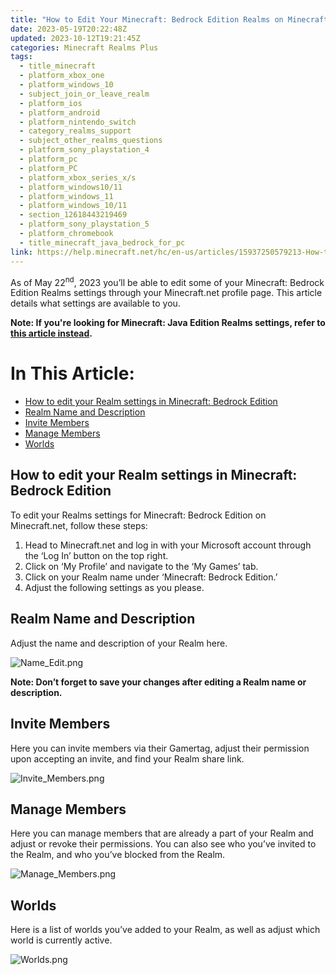 ```yaml
---
title: "How to Edit Your Minecraft: Bedrock Edition Realms on Minecraft.net"
date: 2023-05-19T20:22:48Z
updated: 2023-10-12T19:21:45Z
categories: Minecraft Realms Plus
tags:
  - title_minecraft
  - platform_xbox_one
  - platform_windows_10
  - subject_join_or_leave_realm
  - platform_ios
  - platform_android
  - platform_nintendo_switch
  - category_realms_support
  - subject_other_realms_questions
  - platform_sony_playstation_4
  - platform_pc
  - platform_PC
  - platform_xbox_series_x/s
  - platform_windows10/11
  - platform_windows_11
  - platform_windows_10/11
  - section_12618443219469
  - platform_sony_playstation_5
  - platform_chromebook
  - title_minecraft_java_bedrock_for_pc
link: https://help.minecraft.net/hc/en-us/articles/15937250579213-How-to-Edit-Your-Minecraft-Bedrock-Edition-Realms-on-Minecraft-net
---
```


As of May 22<sup>nd</sup>, 2023 you’ll be able to edit some of your Minecraft: Bedrock Edition Realms settings through your Minecraft.net profile page. This article details what settings are available to you.

**Note: If you're looking for Minecraft: Java Edition Realms settings, refer to [this article instead](https://help.minecraft.net/hc/en-us/articles/15938089626253).**

# In This Article:

- [How to edit your Realm settings in Minecraft: Bedrock Edition](#how-to-edit-your-realm-settings-in-minecraft-bedrock-edition)
- [Realm Name and Description](#realm-name-and-description)
- [Invite Members](#invite-members)
- [Manage Members](#manage-members)
- [Worlds](#worlds)

## How to edit your Realm settings in Minecraft: Bedrock Edition

To edit your Realms settings for Minecraft: Bedrock Edition on Minecraft.net, follow these steps:

1.  Head to Minecraft.net and log in with your Microsoft account through the ‘Log In’ button on the top right.
2.  Click on ‘My Profile’ and navigate to the ‘My Games’ tab.
3.  Click on your Realm name under ‘Minecraft: Bedrock Edition.’
4.  Adjust the following settings as you please.

## Realm Name and Description

Adjust the name and description of your Realm here.

![Name_Edit.png](https://minecrafthelp.zendesk.com/hc/article_attachments/15937036872845)

**Note: Don’t forget to save your changes after editing a Realm name or description.**

## Invite Members

Here you can invite members via their Gamertag, adjust their permission upon accepting an invite, and find your Realm share link.

![Invite_Members.png](https://minecrafthelp.zendesk.com/hc/article_attachments/15937096924173)

## Manage Members

Here you can manage members that are already a part of your Realm and adjust or revoke their permissions. You can also see who you’ve invited to the Realm, and who you’ve blocked from the Realm.

![Manage_Members.png](https://minecrafthelp.zendesk.com/hc/article_attachments/15937080524941)

## Worlds

Here is a list of worlds you’ve added to your Realm, as well as adjust which world is currently active.

![Worlds.png](https://minecrafthelp.zendesk.com/hc/article_attachments/15937080626573)
